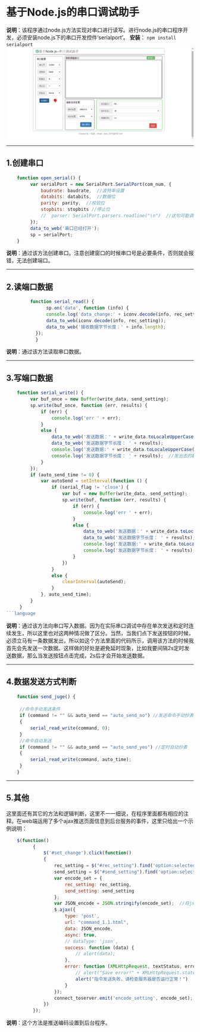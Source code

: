 # 基于Node.js的串口调试助手
**说明**：该程序通过node.js方法实现对串口进行读写。进行node.js的串口程序开发，必须安装node.js下的串口开发控件‘serialport’。
**安装**： `npm install serialport`
    ![串口调试助手界面](/2015-10-09_114116.png)
***
## 1.创建串口
```javascript
    function open_serial() {
         var serialPort = new SerialPort.SerialPort(com_num, {
             baudrate: baudrate,  //波特率设置
             databits: databits,  //数据位
             parity: parity,  //校验位
             stopbits: stopbits //停止位
             //  parser: SerialPort.parsers.readline("\n")  //这句可能调用方法不对，加上这句就会出现接收数据编码不正常
         });
         data_to_web('串口已经打开');
         sp = serialPort;
    }
```
**说明**：通过该方法创建串口。注意创建窗口的时候串口号是必要条件，否则就会报错，无法创建端口。
***
## 2.读端口数据
```javascript
         function serial_read() {
               sp.on('data', function (info) {
               console.log('data_change:' + iconv.decode(info, rec_setting));
               data_to_web(iconv.decode(info, rec_setting));
               data_to_web('接收数据字节长度：' + info.length);
           });
           }
```
**说明**：通过该方法读取串口数据。
***
## 3.写端口数据
```javascript
    function serial_write() {
         var buf_once = new Buffer(write_data, send_setting);
         sp.write(buf_once, function (err, results) {
             if (err) {
                 console.log('err ' + err);
             }
             else {
                 data_to_web('发送数据：' + write_data.toLocaleUpperCase());
                 data_to_web('发送数据字节长度： ' + results);
                 console.log('发送数据:' + write_data.toLocaleUpperCase());
                 console.log('发送数据字节长度： ' + results);  //发出去的数据字节长度
             }
         });
         if (auto_send_time != 0) {
             var autoSend = setInterval(function () {
                 if (serial_flag != 'close') {
                     var buf = new Buffer(write_data, send_setting);
                     sp.write(buf, function (err, results) {
                         if (err) {
                             console.log('err ' + err);
                         }
                         else {
                             data_to_web('发送数据：' + write_data.toLocaleUpperCase());
                             data_to_web('发送数据字节长度： ' + results);
                             console.log('发送数据:' + write_data.toLocaleUpperCase());
                             console.log('发送数据字节长度： ' + results);  //发出去的数据字节长度
                         }
                     })
                 }
                 else {
                     clearInterval(autoSend);
                 }
             }, auto_send_time);
         }
     }
```language
```
**说明**：通过该方法向串口写入数据。因为在实际串口调试中存在单次发送和定时连续发生，所以这里也对这两种情况做了区分。当然，当我们点下发送按钮的时候，必须立马有一条数据发出，所以如这个方法里面的代码所示，调用该方法的时候我首先会先发送一次数据。这样做的好处是避免延时现象，比如我要间隔2s定时发送数据，那么当发送按钮点击完成，2s后才会开始发送数据。
***
## 4.数据发送方式判断
```javascript
    function send_juge() {

     //命令手动发送条件
     if (command != "" && auto_send == "auto_send_no") //发送命令手动抄表
     {
         serial_read_write(command, 0);
     }
     //命令自动发送
     if (command != "" && auto_send == "auto_send_yes") //定时自动抄表
     {
         serial_read_write(command, auto_time);
     }
    }
```
 ***
 ## 5.其他
 这里面还有其它的方法和逻辑判断，这里不一一细说，在程序里面都有相应的注释。在web端运用了多个ajax推送页面信息到后台服务的事件，这里只给出一个示例说明：
```javascript
    $(function()
          {
              $('#set_change').click(function()
              {
                  rec_setting = $("#rec_setting").find('option:selected').val();//获取接收编码
                  send_setting = $("#send_setting").find('option:selected').val();//获取发送编码
                  var encode_set = {
                      rec_setting: rec_setting,
                      send_setting: send_setting
                  };
                  var JSON_encode = JSON.stringify(encode_set);  //将js对象转换成json格式数据
                  $.ajax({
                      type: 'post',
                      url: "command_1.1.html",
                      data: JSON_encode,
                      async: true,
                      // dataType: 'json',
                      success: function (data) {
                          // alert(data);
                      },
                      error: function (XMLHttpRequest, textStatus, errorThrown) {
                          // alert("Save error!" + XMLHttpRequest.status + " "  + XMLHttpRequest.readyState);
                          alert("指令发送失败，请检查服务器是否运行正常！")
                      }
                  });
                  connect_toserver.emit('encode_setting', encode_set);
              })
          });
```
**说明**：这个方法是推送编码设置到后台程序。

